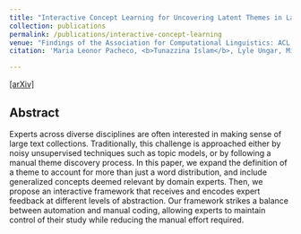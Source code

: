 ```yaml
---
title: "Interactive Concept Learning for Uncovering Latent Themes in Large Text Collections"
collection: publications
permalink: /publications/interactive-concept-learning
venue: "Findings of the Association for Computational Linguistics: ACL 2023"
citation: 'Maria Leonor Pacheco, <b>Tunazzina Islam</b>, Lyle Ungar, Ming Yin, Dan Goldwasser. Proceedings of the Findings of the Association for Computational Linguistics: ACL 2023'

--- 
```

[[arXiv]](https://arxiv.org/pdf/2305.05094.pdf)

## Abstract
Experts across diverse disciplines are often interested in making sense of large text collections. Traditionally, this challenge is approached either by noisy unsupervised techniques such as topic models, or by following a manual theme discovery process. In this paper, we expand the definition of a theme to account for more than just a word distribution, and include generalized concepts deemed relevant by domain experts. Then, we propose an interactive framework that receives and encodes expert feedback at different levels of abstraction. Our framework strikes a balance between automation and manual coding, allowing experts to maintain control of their study while reducing the manual effort required.
